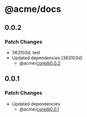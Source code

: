 # @acme/docs

## 0.0.2

### Patch Changes

- 363103d: test
- Updated dependencies [363103d]
  - @acme/core@0.0.2

## 0.0.1

### Patch Changes

- Updated dependencies
  - @acme/core@0.0.1
